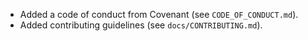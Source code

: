 - Added a code of conduct from Covenant (see `CODE_OF_CONDUCT.md`).
- Added contributing guidelines (see `docs/CONTRIBUTING.md`).
